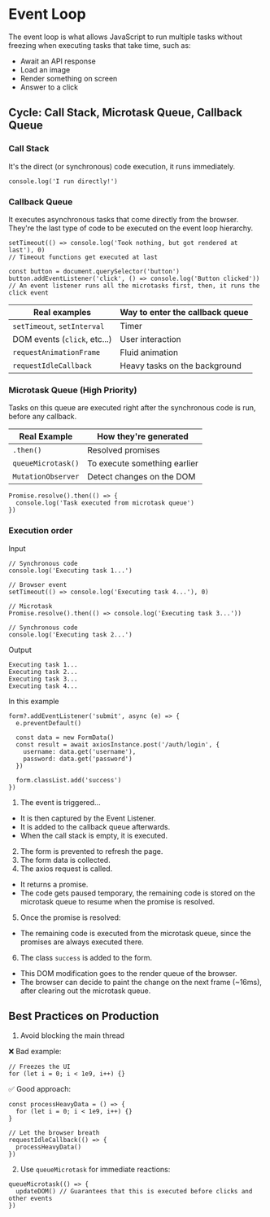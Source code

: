 # Event Loop
The event loop is what allows JavaScript to run multiple tasks without
freezing when executing tasks that take time, such as:

- Await an API response
- Load an image
- Render something on screen
- Answer to a click

## Cycle: Call Stack, Microtask Queue, Callback Queue
### Call Stack
It's the direct (or synchronous) code execution, it runs immediately.

```JS
console.log('I run directly!')
```

### Callback Queue
It executes asynchronous tasks that come directly from the browser. They're
the last type of code to be executed on the event loop hierarchy.

```JS
setTimeout(() => console.log('Took nothing, but got rendered at last'), 0)
// Timeout functions get executed at last
```

```JS
const button = document.querySelector('button')
button.addEventListener('click', () => console.log('Button clicked'))
// An event listener runs all the microtasks first, then, it runs the click event
```

| Real examples                   | Way to enter the callback queue |
|---------------------------------|---------------------------------|
| `setTimeout`, `setInterval`     | Timer                           |
| DOM events (`click`, etc...)    | User interaction                |
| `requestAnimationFrame`         | Fluid animation                 |
| `requestIdleCallback`           | Heavy tasks on the background   |

### Microtask Queue (High Priority)
Tasks on this queue are executed right after the synchronous code is run, before 
any callback.

| Real Example                   | How they're generated            |
|--------------------------------|----------------------------------|
| `.then()`                      | Resolved promises                |
| `queueMicrotask()`             | To execute something earlier     |
| `MutationObserver`             | Detect changes on the DOM        |

```JS
Promise.resolve().then(() => {
  console.log('Task executed from microtask queue')
})
```

### Execution order

Input
```JS
// Synchronous code
console.log('Executing task 1...')

// Browser event
setTimeout(() => console.log('Executing task 4...'), 0)

// Microtask
Promise.resolve().then(() => console.log('Executing task 3...'))

// Synchronous code
console.log('Executing task 2...')
```

Output
```SHELL
Executing task 1...
Executing task 2...
Executing task 3...
Executing task 4...
```

In this example

```JS
form?.addEventListener('submit', async (e) => {
  e.preventDefault()

  const data = new FormData()
  const result = await axiosInstance.post('/auth/login', { 
    username: data.get('username'),
    password: data.get('password')
  })

  form.classList.add('success')
})
```

1. The event is triggered...
  - It is then captured by the Event Listener.
  - It is added to the callback queue afterwards.
  - When the call stack is empty, it is executed.
2. The form is prevented to refresh the page.
3. The form data is collected.
4. The axios request is called.
  - It returns a promise.
  - The code gets paused temporary, the remaining code is stored on the microtask queue to resume when the promise is resolved.
5. Once the promise is resolved:
  - The remaining code is executed from the microtask queue, since the promises are always executed there.
6. The class `success` is added to the form.
  - This DOM modification goes to the render queue of the browser.
  - The browser can decide to paint the change on the next frame (~16ms), after clearing out the microtask queue.

## Best Practices on Production

1. Avoid blocking the main thread

❌ Bad example:
```JS
// Freezes the UI
for (let i = 0; i < 1e9, i++) {}
```

✅ Good approach:
```JS
const processHeavyData = () => {
  for (let i = 0; i < 1e9, i++) {}
}

// Let the browser breath
requestIdleCallback(() => {
  processHeavyData()
})
```

2. Use `queueMicrotask` for immediate reactions:
```JS
queueMicrotask(() => {
  updateDOM() // Guarantees that this is executed before clicks and other events
})
```